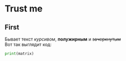 # Trust me

## First

Бывает текст _курсивом_, **полужирным** и ~~зачеркнутым~~  
Вот так выглядит код:

```python
print(matrix)
```